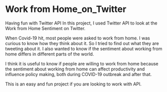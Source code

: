 # Work from Home_on_Twitter
Having fun with Twitter API
In this project, I used Twitter API to look at the Work from Home Sentiment on Twitter.

When Covid-19 hit, most people were asked to work from home. I was curious to know how they think about it. So I tried to find out what they are tweeting about it. I also wanted to know if the sentiment about working from home differs in different parts of the world.

I think it is useful to know if people are willing to work from home because the sentiment about working from home can affect productivity and influence policy making, both during COVID-19 outbreak and after that.

This is an easy and fun project if you are looking to work with API.

